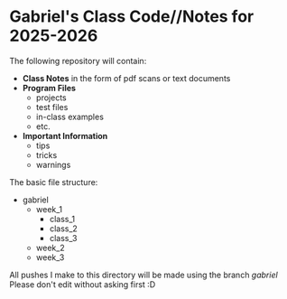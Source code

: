 # Gabriel's Class Code//Notes for 2025-2026

The following repository will contain:
- **Class Notes** in the form of pdf scans or text documents
- **Program Files**
  - projects
  - test files
  - in-class examples
  - etc.
- **Important Information**
  - tips
  - tricks
  - warnings

The basic file structure:
- gabriel
  - week_1
    - class_1
    - class_2
    - class_3
  - week_2
  - week_3

All pushes I make to this directory will be made using the branch *gabriel*
Please don't edit without asking first :D